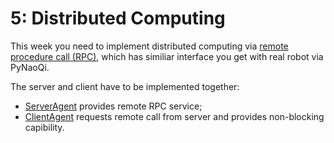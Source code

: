 # 5: Distributed Computing
This week you need to implement distributed computing via [remote procedure call (RPC)](https://en.wikipedia.org/wiki/Remote_procedure_call), which has similiar interface you get with real robot via PyNaoQi.

The server and client have to be implemented together:
* [ServerAgent](./agent_server.py) provides remote RPC service;
* [ClientAgent](./agent_client.py) requests remote call from server and provides non-blocking capibility.


